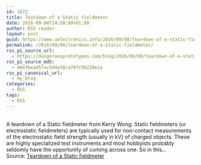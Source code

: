```yaml
---
id: 1672
title: Teardown of a Static fieldmeter
date: 2016-09-08T14:58:00+01:00
author: RSS reader
layout: post
guid: https://www.uelectronics.info/2016/09/08/teardown-of-a-static-fieldmeter/
permalink: /2016/09/08/teardown-of-a-static-fieldmeter/
rss_pi_source_url:
  - https://dangerousprototypes.com/blog/2016/09/08/teardown-of-a-static-fieldmeter/
rss_pi_source_md5:
  - 40efbead57ac9d4e58ca76fc9b220e1a
rss_pi_canonical_url:
  - my_blog
categories:
  - RSS
tags:
  - RSS
---
```

&#013;  
A teardown of a Static fieldmeter from Kerry Wong: Static fieldmeters (or electrostatic fieldmeters) are typically used for non-contact measurements of the electrostatic field strength (usually in kV) of charged objects. These are highly specialized test instruments and most hobbyists probably seldomly have the opportunity of coming across one. So in this…&#013;  
Source: <a href="https://dangerousprototypes.com/blog/2016/09/08/teardown-of-a-static-fieldmeter/" target="_blank">Teardown of a Static fieldmeter</a>